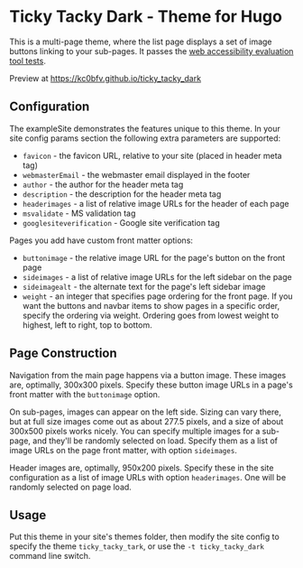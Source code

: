 # Ticky Tacky Dark - Theme for Hugo

This is a multi-page theme, where the list page displays a set of image buttons linking to your sub-pages.  It passes the [web accessibility evaluation tool tests](https://wave.webaim.org/).

Preview at <https://kc0bfv.github.io/ticky_tacky_dark>

## Configuration

The exampleSite demonstrates the features unique to this theme.  In your site config params section the following extra parameters are supported:

* `favicon` - the favicon URL, relative to your site (placed in header meta tag)
* `webmasterEmail` - the webmaster email displayed in the footer
* `author` - the author for the header meta tag
* `description` - the description for the header meta tag
* `headerimages` - a list of relative image URLs for the header of each page
* `msvalidate` - MS validation tag
* `googlesiteverification` - Google site verification tag

Pages you add have custom front matter options:

* `buttonimage` - the relative image URL for the page's button on the front page
* `sideimages` - a list of relative image URLs for the left sidebar on the page
* `sideimagealt` - the alternate text for the page's left sidebar image
* `weight` - an integer that specifies page ordering for the front page.  If you want the buttons and navbar items to show pages in a specific order, specify the ordering via weight.  Ordering goes from lowest weight to highest, left to right, top to bottom.

## Page Construction

Navigation from the main page happens via a button image.  These images are, optimally, 300x300 pixels.  Specify these button image URLs in a page's front matter with the `buttonimage` option.

On sub-pages, images can appear on the left side.  Sizing can vary there, but at full size images come out as about 277.5 pixels, and a size of about 300x500 pixels works nicely.  You can specify multiple images for a sub-page, and they'll be randomly selected on load.  Specify them as a list of image URLs on the page front matter, with option `sideimages`.

Header images are, optimally, 950x200 pixels.  Specify these in the site configuration as a list of image URLs with option `headerimages`.  One will be randomly selected on page load.

## Usage

Put this theme in your site's themes folder, then modify the site config to specify the theme `ticky_tacky_tark`, or use the `-t ticky_tacky_dark` command line switch.
